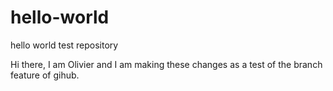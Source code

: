 # hello-world
hello world test repository 

Hi there, I am Olivier and I am making these changes as a test of the branch feature of gihub.
